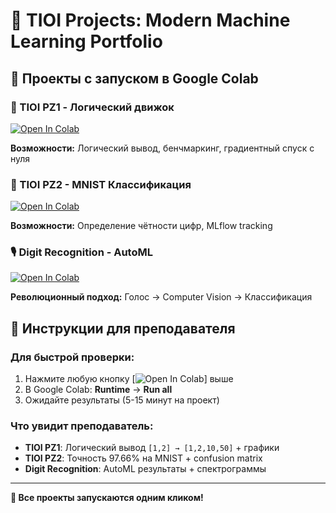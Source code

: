 # 🚀 TIOI Projects: Modern Machine Learning Portfolio

## 📂 Проекты с запуском в Google Colab

### 🧠 TIOI PZ1 - Логический движок
[![Open In Colab](https://colab.research.google.com/assets/colab-badge.svg)](https://colab.research.google.com/github/kuku368/tioi-projects/blob/main/tioi_pz1/TIOI_PZ1_Colab.ipynb)

**Возможности:** Логический вывод, бенчмаркинг, градиентный спуск с нуля

### 🔢 TIOI PZ2 - MNIST Классификация
[![Open In Colab](https://colab.research.google.com/assets/colab-badge.svg)](https://colab.research.google.com/github/kuku368/tioi-projects/blob/main/tioi_pz2/TIOI_PZ2_MNIST_Colab.ipynb)

**Возможности:** Определение чётности цифр, MLflow tracking

### 🎙️ Digit Recognition - AutoML
[![Open In Colab](https://colab.research.google.com/assets/colab-badge.svg)](https://colab.research.google.com/github/kuku368/tioi-projects/blob/main/digit_recognition/Digit_Recognition_AutoML_Colab.ipynb)

**Революционный подход:** Голос → Computer Vision → Классификация

## 🎯 Инструкции для преподавателя

### Для быстрой проверки:
1. Нажмите любую кнопку [![Open In Colab](https://colab.research.google.com/assets/colab-badge.svg)] выше
2. В Google Colab: **Runtime** → **Run all**
3. Ожидайте результаты (5-15 минут на проект)

### Что увидит преподаватель:
- **TIOI PZ1**: Логический вывод `[1,2] → [1,2,10,50]` + графики
- **TIOI PZ2**: Точность 97.66% на MNIST + confusion matrix
- **Digit Recognition**: AutoML результаты + спектрограммы

---

**🚀 Все проекты запускаются одним кликом!** 